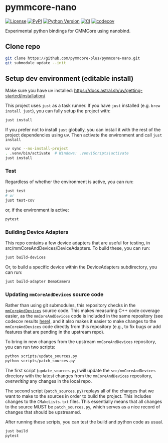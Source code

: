 # pymmcore-nano

[![License](https://img.shields.io/pypi/l/pymmcore-nano.svg?color=green)](https://github.com/pymmcore-plus/pymmcore-nano/raw/main/LICENSE)
[![PyPI](https://img.shields.io/pypi/v/pymmcore-nano.svg?color=green)](https://pypi.org/project/pymmcore-nano)
[![Python Version](https://img.shields.io/pypi/pyversions/pymmcore-nano.svg?color=green)](https://python.org)
[![CI](https://github.com/pymmcore-plus/pymmcore-nano/actions/workflows/ci.yml/badge.svg)](https://github.com/pymmcore-plus/pymmcore-nano/actions/workflows/ci.yml)
[![codecov](https://codecov.io/gh/pymmcore-plus/pymmcore-nano/branch/main/graph/badge.svg)](https://codecov.io/gh/pymmcore-plus/pymmcore-nano)

Experimental python bindings for CMMCore using nanobind.

## Clone repo

```sh
git clone https://github.com/pymmcore-plus/pymmcore-nano.git
git submodule update --init
```

## Setup dev environment (editable install)

Make sure you have uv installed: <https://docs.astral.sh/uv/getting-started/installation/>

This project uses `just` as a task runner.
If you have `just` installed (e.g. `brew install just`), you can fully setup the project with:

```sh
just install
```

If you prefer not to install `just` globally, you can install it with the rest of the
project dependencies using uv.  Then activate the environment and call `just install`

```sh
uv sync --no-install-project
. .venv/bin/activate  # Windows: .venv\Scripts\activate
just install
```

### Test

Regardless of whether the environment is active, you can run:

```sh
just test
# or
just test-cov
```

or, if the environment is active:

```sh
pytest
```

### Building Device Adapters

This repo contains a few device adapters that are useful for testing,
in src/mmCoreAndDevices/DeviceAdapters.  To build these, you can run:

```sh
just build-devices
```

Or, to build a specific device within the DeviceAdapters subdirectory, you can run:

```sh
just build-adapter DemoCamera
```

### Updating `mmCoreAndDevices` source code

Rather than using git submodules, this repository checks in the
[`mmCoreAndDevices`](https://github.com/micro-manager/mmCoreAndDevices) source
code. This makes measuring C++ code coverage easier, as the `mmCoreAndDevices`
code is included in the same repository (see codecov results
[here](https://app.codecov.io/gh/pymmcore-plus/pymmcore-nano/tree/main/src%2FmmCoreAndDevices)),
and it also makes it easier to make changes to the `mmCoreAndDevices` code
directly from this repository (e.g., to fix bugs or add features that are
pending in the upstream repo).

To bring in new changes from the upstream `mmCoreAndDevices` repository, you can
run two scripts:

```python
python scripts/update_sources.py
python scripts/patch_sources.py
```

The first script (`update_sources.py`) will update the `src/mmCoreAndDevices`
directory with the latest changes from the `mmCoreAndDevices` repository,
*overwriting* any changes in the local repo.

The second script (`patch_sources.py`) replays all of the changes that we
want to make to the sources in order to build the project. This includes changes
to the `CMakeLists.txt` files.  This essentially means that all changes to the
source MUST be `patch_sources.py`, which serves as a nice record of changes that
should be upstreamed.

After running these scripts, you can test the build and python code as usual.

```sh
just build
pytest
```
